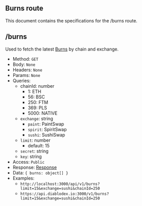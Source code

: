 ## Burns route

This document contains the specifications for the /burns route.

## /burns

Used to fetch the latest [Burns](../models/burn.md) by chain and exchange.

- Method: `GET`
- Body: `None`
- Headers: `None`
- Params: `None`
- Queries:
  - chainId: number
    - 1: ETH
    - 56: BSC
    - 250: FTM
    - 369: PLS
    - 5000: NATIVE
  - `exchange`: string
    - `paint`: PaintSwap
    - `spirit`: SpiritSwap
    - `sushi`: SushiSwap
  - `limit`: number
    - default: 15
  - `secret`: string
  - `key`: string
- Access: `Public`
- Response: [Response](../models/response.md)
- Data: `{ burns: object[] }`
- Examples:
  - `http://localhost:3000/api/v1/burns?limit=15&exchange=sushi&chainId=250`
  - `https://api.diablodex.io:3000/v1/burns?limit=15&exchange=sushi&chainId=250`
